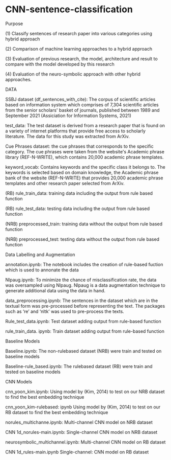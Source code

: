 # CNN-sentence-classification

Purpose

(1) Classify sentences of research paper into various categories using hybrid approach

(2) Comparison of machine learning approaches to a hybrid approach

(3) Evaluation of previous research, the model, architecture and result to compare with the model developed by this research

(4) Evaluation of the neuro-symbolic approach with other hybrid approaches.

DATA

SSBJ dataset (df_sentences_with_cite): The corpus of scientific articles based on information system which comprises of 7,304 scientific articles from the senior scholars' basket of journals, published between 1989 and September 2021 (Assiciation for Information Systems, 2021)

test_data: The test dataset is derived from a research paper that is found on a variety of internet platforms that provide free access to scholarly literature. The data for this study was extracted from ArXiv.

Cue Phrases dataset: the cue phrases that corresponds to the specific category. The cue phrases were taken from the website's Academic phrase library (REF-N-WRITE), which contains 20,000 academic phrase templates.

keyword_vocab: Contains keywords and the specific class it belongs to. The keywords is selected based on domain knowledge, the Academic phrase bank of the website (REF-N-WRITE) that provides 20,000 academic phrase templates and other research paper selected from ArXiv.

(RB) rule_train_data: training data including the output from rule based function

(RB) rule_test_data: testing data including the output from rule based function

(NRB) preprocessed_train: training data without the output from rule based function

(NRB) preprocessed_test: testing data without the output from rule based function

Data Labelling and Augmentation

annotation.ipynb: The notebook includes the creation of rule-based fuction which is used to annonate the data

Nlpaug.ipynb: To minimize the chance of misclassification rate, the data was oversampled using Nlpaug. Nlpaug is a data augmentation technique to generate additional data using the data in hand.

data_preprocessing.ipynb: The sentences in the dataset which are in the textual form was pre-processed before representing the text. The packages such as ‘re’ and ‘nltk’ was used to pre-process the texts.

Rule_test_data.ipynb: Test dataset adding output from rule-based function

rule_train_data. ipynb: Train dataset adding output from rule-based function

Baseline Models

Baseline.ipynb: The non-rulebased dataset (NRB) were train and tested on baseline models

Baseline-rule_based.ipynb: The rulebased dataset (RB) were train and tested on baseline models

CNN Models

cnn_yoon_kim.ipynb: Using model by (Kim, 2014) to test on our NRB dataset to find the best embedding technique

cnn_yoon_kim-rulebased: ipynb Using model by (Kim, 2014) to test on our RB dataset to find the best embedding technique

norules_multichanne.ipynb: Multi-channel CNN model on NRB dataset

CNN 1d_norules-main.ipynb: Single-channel CNN model on NRB dataset

neurosymbolic_multichannel.ipynb: Multi-channel CNN model on RB dataset

CNN 1d_rules-main.ipynb Single-channel: CNN model on RB dataset

